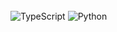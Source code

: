 <br>
<img alt="TypeScript" src="https://img.shields.io/badge/TypeScript-%23323330.svg?style=flat-square&logo=TypeScript&logoColor=%23F7DF1E%22/%3E
<img alt="JavaScript" src="https://img.shields.io/badge/JavaScript-%23323330.svg?style=flat-square&logo=JavaScript&logoColor=%23F7DF1E%22/%3E
<img alt="Lua" src="https://img.shields.io/badge/Lua-%23323330.svg?style=flat-square&logo=Lua&logoColor=%23ffffff" />
<img alt="Python" src="https://img.shields.io/badge/Python-%2314354C.svg?style=flat-square&logo=Python&logoColor=white%22/%3E
### My Projects
<img alt="TypeScript" src="https://img.shields.io/badge/TypeScript-%23323330.svg?style=flat-square&logo=TypeScript&logoColor=%23F7DF1E%22/%3E
<img alt="JavaScript" src="https://img.shields.io/badge/JavaScript-%23323330.svg?style=flat-square&logo=JavaScript&logoColor=%23F7DF1E%22/%3E
<img alt="Lua" src="https://img.shields.io/badge/Lua-%23323330.svg?style=flat-square&logo=Lua&logoColor=%23ffffff" />
<img alt="Python" src="https://img.shields.io/badge/Python-%2314354C.svg?style=flat-square&logo=Python&logoColor=white%22/%3E
